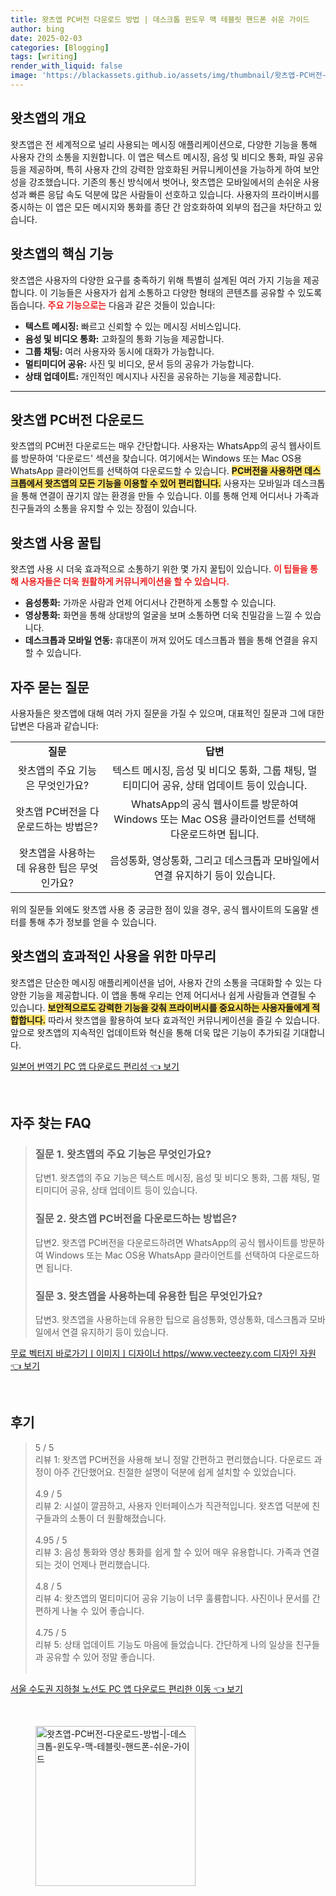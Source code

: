 ```yaml
---
title: 왓츠앱 PC버전 다운로드 방법 | 데스크톱 윈도우 맥 테블릿 핸드폰 쉬운 가이드
author: bing
date: 2025-02-03
categories: [Blogging]
tags: [writing]
render_with_liquid: false
image: 'https://blackassets.github.io/assets/img/thumbnail/왓츠앱-PC버전-다운로드-방법-|-데스크톱-윈도우-맥-테블릿-핸드폰-쉬운-가이드.webp'
---
```



<h2 id='왓츠앱_소개'>왓츠앱의 개요</h2>

<p>왓츠앱은 전 세계적으로 널리 사용되는 메시징 애플리케이션으로, 다양한 기능을 통해 사용자 간의 소통을 지원합니다. 이 앱은 텍스트 메시징, 음성 및 비디오 통화, 파일 공유 등을 제공하며, 특히 사용자 간의 강력한 암호화된 커뮤니케이션을 가능하게 하여 보안성을 강조했습니다. 기존의 통신 방식에서 벗어나, 왓츠앱은 모바일에서의 손쉬운 사용성과 빠른 응답 속도 덕분에 많은 사람들이 선호하고 있습니다. 사용자의 프라이버시를 중시하는 이 앱은 모든 메시지와 통화를 종단 간 암호화하여 외부의 접근을 차단하고 있습니다.</p>

<h2 id='왓츠앱_기능'>왓츠앱의 핵심 기능</h2>

<p>왓츠앱은 사용자의 다양한 요구를 충족하기 위해 특별히 설계된 여러 가지 기능을 제공합니다. 이 기능들은 사용자가 쉽게 소통하고 다양한 형태의 콘텐츠를 공유할 수 있도록 돕습니다. <b><span style="color: #ee2323;">주요 기능으로는</span></b> 다음과 같은 것들이 있습니다:</p>

<ul>
    <li><b>텍스트 메시징:</b> 빠르고 신뢰할 수 있는 메시징 서비스입니다.</li>
    <li><b>음성 및 비디오 통화:</b> 고화질의 통화 기능을 제공합니다.</li>
    <li><b>그룹 채팅:</b> 여러 사용자와 동시에 대화가 가능합니다.</li>
    <li><b>멀티미디어 공유:</b> 사진 및 비디오, 문서 등의 공유가 가능합니다.</li>
    <li><b>상태 업데이트:</b> 개인적인 메시지나 사진을 공유하는 기능을 제공합니다.</li>
</ul>

<hr />

<h2 id='왓츠앱_다운로드'>왓츠앱 PC버전 다운로드</h2>

<p>왓츠앱의 PC버전 다운로드는 매우 간단합니다. 사용자는 WhatsApp의 공식 웹사이트를 방문하여 '다운로드' 섹션을 찾습니다. 여기에서는 Windows 또는 Mac OS용 WhatsApp 클라이언트를 선택하여 다운로드할 수 있습니다. <b><span style="background-color: #ffe066;">PC버전을 사용하면 데스크톱에서 왓츠앱의 모든 기능을 이용할 수 있어 편리합니다.</span></b> 사용자는 모바일과 데스크톱을 통해 연결이 끊기지 않는 환경을 만들 수 있습니다. 이를 통해 언제 어디서나 가족과 친구들과의 소통을 유지할 수 있는 장점이 있습니다.</p>

<h2 id='사용_팁'>왓츠앱 사용 꿀팁</h2>

<p>왓츠앱 사용 시 더욱 효과적으로 소통하기 위한 몇 가지 꿀팁이 있습니다. <b><span style="color: #ee2323;">이 팁들을 통해 사용자들은 더욱 원활하게 커뮤니케이션을 할 수 있습니다.</span></b></p>

<ul>
    <li><b>음성통화:</b> 가까운 사람과 언제 어디서나 간편하게 소통할 수 있습니다.</li>
    <li><b>영상통화:</b> 화면을 통해 상대방의 얼굴을 보며 소통하면 더욱 친밀감을 느낄 수 있습니다.</li>
    <li><b>데스크톱과 모바일 연동:</b> 휴대폰이 꺼져 있어도 데스크톱과 웹을 통해 연결을 유지할 수 있습니다.</li>
</ul>

<h2 id='자주_묻는_질문'>자주 묻는 질문</h2>

<p>사용자들은 왓츠앱에 대해 여러 가지 질문을 가질 수 있으며, 대표적인 질문과 그에 대한 답변은 다음과 같습니다:</p>

<table>
    <tr>
        <td style="text-align: center; height: 17px;"><b>질문</b></td>
        <td style="text-align: center; height: 17px;"><b>답변</b></td>
    </tr>
    <tr>
        <td style="text-align: center; height: 17px;">왓츠앱의 주요 기능은 무엇인가요?</td>
        <td style="text-align: center; height: 17px;">텍스트 메시징, 음성 및 비디오 통화, 그룹 채팅, 멀티미디어 공유, 상태 업데이트 등이 있습니다.</td>
    </tr>
    <tr>
        <td style="text-align: center; height: 17px;">왓츠앱 PC버전을 다운로드하는 방법은?</td>
        <td style="text-align: center; height: 17px;">WhatsApp의 공식 웹사이트를 방문하여 Windows 또는 Mac OS용 클라이언트를 선택해 다운로드하면 됩니다.</td>
    </tr>
    <tr>
        <td style="text-align: center; height: 17px;">왓츠앱을 사용하는데 유용한 팁은 무엇인가요?</td>
        <td style="text-align: center; height: 17px;">음성통화, 영상통화, 그리고 데스크톱과 모바일에서 연결 유지하기 등이 있습니다.</td>
    </tr>
</table>

<p>위의 질문들 외에도 왓츠앱 사용 중 궁금한 점이 있을 경우, 공식 웹사이트의 도움말 센터를 통해 추가 정보를 얻을 수 있습니다.</p>

<h2 id='마무리'>왓츠앱의 효과적인 사용을 위한 마무리</h2>

<p>왓츠앱은 단순한 메시징 애플리케이션을 넘어, 사용자 간의 소통을 극대화할 수 있는 다양한 기능을 제공합니다. 이 앱을 통해 우리는 언제 어디서나 쉽게 사람들과 연결될 수 있습니다. <b><span style="background-color: #ffe066;">보안적으로도 강력한 기능을 갖춰 프라이버시를 중요시하는 사용자들에게 적합합니다.</span></b> 따라서 왓츠앱을 활용하여 보다 효과적인 커뮤니케이션을 즐길 수 있습니다. 앞으로 왓츠앱의 지속적인 업데이트와 혁신을 통해 더욱 많은 기능이 추가되길 기대합니다.</p>


<p><a class="click-button" title="일본어 번역기 PC 앱 다운로드 편리성" href="https://blackassets.github.io/posts/%EC%9D%BC%EB%B3%B8%EC%96%B4-%EB%B2%88%EC%97%AD%EA%B8%B0-PC-%EC%95%B1-%EB%8B%A4%EC%9A%B4%EB%A1%9C%EB%93%9C-%ED%8E%B8%EB%A6%AC%EC%84%B1/" rel="dofollow">일본어 번역기 PC 앱 다운로드 편리성 👈 보기</a></p><br>
<h2 id='자주_찾는_FAQ'>자주 찾는 FAQ</h2>
<div itemscope="" itemtype="https://schema.org/FAQPage">
<blockquote>
<div itemscope="" itemprop="mainEntity" itemtype="https://schema.org/Question">
<h3 itemprop="name">질문 1. 왓츠앱의 주요 기능은 무엇인가요?</h3>
<div itemscope="" itemprop="acceptedAnswer" itemtype="https://schema.org/Answer">
<span itemprop="text">
<p>답변1. 왓츠앱의 주요 기능은 텍스트 메시징, 음성 및 비디오 통화, 그룹 채팅, 멀티미디어 공유, 상태 업데이트 등이 있습니다.</p>
</span>
</div>
</div>
<div itemscope="" itemprop="mainEntity" itemtype="https://schema.org/Question">
<h3 itemprop="name">질문 2. 왓츠앱 PC버전을 다운로드하는 방법은?</h3>
<div itemscope="" itemprop="acceptedAnswer" itemtype="https://schema.org/Answer">
<span itemprop="text">
<p>답변2. 왓츠앱 PC버전을 다운로드하려면 WhatsApp의 공식 웹사이트를 방문하여 Windows 또는 Mac OS용 WhatsApp 클라이언트를 선택하여 다운로드하면 됩니다.</p>
</span>
</div>
</div>
<div itemscope="" itemprop="mainEntity" itemtype="https://schema.org/Question">
<h3 itemprop="name">질문 3. 왓츠앱을 사용하는데 유용한 팁은 무엇인가요?</h3>
<div itemscope="" itemprop="acceptedAnswer" itemtype="https://schema.org/Answer">
<span itemprop="text">
<p>답변3. 왓츠앱을 사용하는데 유용한 팁으로 음성통화, 영상통화, 데스크톱과 모바일에서 연결 유지하기 등이 있습니다.</p>
</span>
</div>
</div>
</blockquote>
</div>
<p><a class="click-button" title="무료 벡터지 바로가기ㅣ이미지ㅣ디자이너 https//www.vecteezy.com 디자인 자원" href="https://blackassets.github.io/posts/%EB%AC%B4%EB%A3%8C-%EB%B2%A1%ED%84%B0%EC%A7%80-%EB%B0%94%EB%A1%9C%EA%B0%80%EA%B8%B0%E3%85%A3%EC%9D%B4%EB%AF%B8%EC%A7%80%E3%85%A3%EB%94%94%EC%9E%90%EC%9D%B4%EB%84%88-httpswww.vecteezy.com-%EB%94%94%EC%9E%90%EC%9D%B8-%EC%9E%90%EC%9B%90/" rel="dofollow">무료 벡터지 바로가기ㅣ이미지ㅣ디자이너 https//www.vecteezy.com 디자인 자원 👈 보기</a></p><br>
<h2 id='후기'>후기</h2>
<div itemscope itemtype="https://schema.org/Product">
  <blockquote>
  <div itemprop="review" itemscope itemtype="https://schema.org/Review">
      <div itemprop="reviewRating" itemscope itemtype="https://schema.org/Rating"> <span itemprop="ratingValue">5</span> / <span itemprop="bestRating">5</span> </div>
      <span itemprop="reviewBody">리뷰 1: 왓츠앱 PC버전을 사용해 보니 정말 간편하고 편리했습니다. 다운로드 과정이 아주 간단했어요. 친절한 설명이 덕분에 쉽게 설치할 수 있었습니다.</span>
  </div>
  <br>
  <div itemprop="review" itemscope itemtype="https://schema.org/Review">
      <div itemprop="reviewRating" itemscope itemtype="https://schema.org/Rating"> <span itemprop="ratingValue">4.9</span> / <span itemprop="bestRating">5</span> </div>
      <span itemprop="reviewBody">리뷰 2: 시설이 깔끔하고, 사용자 인터페이스가 직관적입니다. 왓츠앱 덕분에 친구들과의 소통이 더 원활해졌습니다.</span>
  </div>
  <br>
  <div itemprop="review" itemscope itemtype="https://schema.org/Review">
      <div itemprop="reviewRating" itemscope itemtype="https://schema.org/Rating"> <span itemprop="ratingValue">4.95</span> / <span itemprop="bestRating">5</span> </div>
      <span itemprop="reviewBody">리뷰 3: 음성 통화와 영상 통화를 쉽게 할 수 있어 매우 유용합니다. 가족과 연결되는 것이 언제나 편리했습니다.</span>
  </div>
  <br>
  <div itemprop="review" itemscope itemtype="https://schema.org/Review">
      <div itemprop="reviewRating" itemscope itemtype="https://schema.org/Rating"> <span itemprop="ratingValue">4.8</span> / <span itemprop="bestRating">5</span> </div>
      <span itemprop="reviewBody">리뷰 4: 왓츠앱의 멀티미디어 공유 기능이 너무 훌륭합니다. 사진이나 문서를 간편하게 나눌 수 있어 좋습니다.</span>
  </div>
  <br>
  <div itemprop="review" itemscope itemtype="https://schema.org/Review">
      <div itemprop="reviewRating" itemscope itemtype="https://schema.org/Rating"> <span itemprop="ratingValue">4.75</span> / <span itemprop="bestRating">5</span> </div>
      <span itemprop="reviewBody">리뷰 5: 상태 업데이트 기능도 마음에 들었습니다. 간단하게 나의 일상을 친구들과 공유할 수 있어 정말 좋습니다.</span>
  </div>
  <br>
  </blockquote>
</div>
<p><a class="click-button" title="서울 수도권 지하철 노선도 PC 앱 다운로드 편리한 이동" href="https://blackassets.github.io/posts/%EC%84%9C%EC%9A%B8-%EC%88%98%EB%8F%84%EA%B6%8C-%EC%A7%80%ED%95%98%EC%B2%A0-%EB%85%B8%EC%84%A0%EB%8F%84-PC-%EC%95%B1-%EB%8B%A4%EC%9A%B4%EB%A1%9C%EB%93%9C-%ED%8E%B8%EB%A6%AC%ED%95%9C-%EC%9D%B4%EB%8F%99/" rel="dofollow">서울 수도권 지하철 노선도 PC 앱 다운로드 편리한 이동 👈 보기</a></p><br>
<figure class="image"><img src="https://blackassets.github.io/assets/img/thumbnail/왓츠앱-PC버전-다운로드-방법-|-데스크톱-윈도우-맥-테블릿-핸드폰-쉬운-가이드.webp" alt="왓츠앱-PC버전-다운로드-방법-|-데스크톱-윈도우-맥-테블릿-핸드폰-쉬운-가이드" width="256" height="256"></figure>